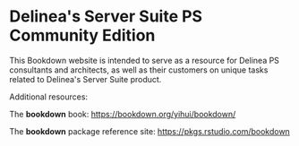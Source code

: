 # Delinea's Server Suite PS Community Edition

This Bookdown website is intended to serve as a resource for Delinea PS consultants and architects, as well as their customers on unique tasks related to Delinea's Server Suite product.

Additional resources:

The **bookdown** book: https://bookdown.org/yihui/bookdown/

The **bookdown** package reference site: https://pkgs.rstudio.com/bookdown
